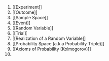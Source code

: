 1. [[Experiment]]
2. [[Outcome]]
3. [[Sample Space]]
4. [[Event]]
5. [[Random Variable]]
6. [[Trial]]
7. [[Realization of a Random Variable]]
8. [[Probability Space (a.k.a Probability Triple)]]
9. [[Axioms of Probability (Kolmogorov)]]
10. 